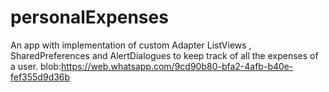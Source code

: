 # personalExpenses
An app with implementation of custom Adapter ListViews , SharedPreferences and AlertDialogues to keep track of all the expenses of a user. 
blob:https://web.whatsapp.com/9cd90b80-bfa2-4afb-b40e-fef355d9d36b
